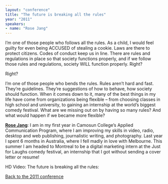 ```yaml
---
layout: "conference"
title: "The future is breaking all the rules"
year: "2011"
speakers:
- name: "Rose Jang"
---
```



I’m one of those people who follows all the rules. As a child, I would feel
guilty for even being ACCUSED of stealing a cookie. Laws are there to protect
citizens. Codes of conduct keep us in line. There are rules and regulations in
place so that society functions properly, and if we follow those rules and
regulations, society WILL function properly. Right?

Right?

I’m one of those people who bends the rules. Rules aren’t hard and fast.
They’re guidelines. They’re suggestions of how to behave, how society should
function. When it comes down to it, many of the best things in my life have
come from organizations being flexible – from choosing classes in high school
and university, to gaining an internship at the world’s biggest comedy
festival. What are we missing out on by having so many rules? And what would
happen if we became more flexible?

[**Rose
Jang**](https://web.archive.org/web/20210307003928/https://twitter.com/rosamundcotton):
I am in my first year in Camosun College’s Applied Communication Program,
where I am improving my skills in video, radio, desktop and web publishing,
journalistic writing, and photography. Last year I spent 6 months in
Australia, where I fell madly in love with Melbourne. This summer I am headed
to Montreal to be a digital marketing intern at the Just for Laughs comedy
festival, an internship that I got without sending a cover letter or resume!


HD Video: The future is breaking all the rules:  

[Back to the 2011
conference](https://web.archive.org/web/20210307003928/https://www.ideawave.ca/2011-conference/)


[//]: # (Retrieved from https://web.archive.org/web/20210413201442/https://www.ideawave.ca/2011-conference/the-future-is-breaking-all-the-rules)